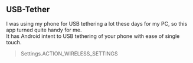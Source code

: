 ## USB-Tether
I was using my phone for USB tethering a lot these days for my PC, so this app turned quite handy for me.  
It has Android intent to USB tethering of your phone with ease of single touch.  
      
> Settings.ACTION_WIRELESS_SETTINGS
